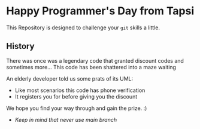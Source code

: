 # Happy Programmer's Day from Tapsi
This Repository is designed to challenge your `git` skills a little.

## History
There was once was a legendary code that granted discount codes and sometimes more...
This code has been shattered into a maze waiting

An elderly developer told us some prats of its UML:
* Like most scenarios this code has phone verification
* It registers you for before giving you the discount

We hope you find your way through and gain the prize. :)


* *Keep in mind that never use main branch*